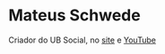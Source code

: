 # Mateus Schwede
Criador do UB Social, no [site](https://ubsocial.github.io) e [YouTube](https://youtube.com/@ubsocialsite?si=aU04NxXYgwS_t9DU)
